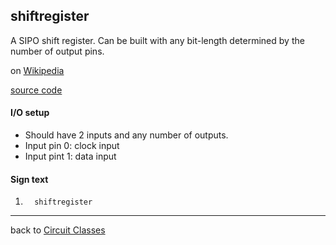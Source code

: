 shiftregister
----------
 A SIPO shift register. Can be built with any bit-length determined by the number of output pins.
 
on [Wikipedia](http://en.wikipedia.org/wiki/Shift_register)

[source code](https://github.com/eisental/BasicCircuits/blob/master/src/main/java/org/tal/basiccircuits/shiftregister.java)

#### I/O setup 
* Should have 2 inputs and any number of outputs.
* Input pin 0: clock input
* Input pint 1: data input

#### Sign text
1. `   shiftregister   `
***
back to [Circuit Classes](Home)
